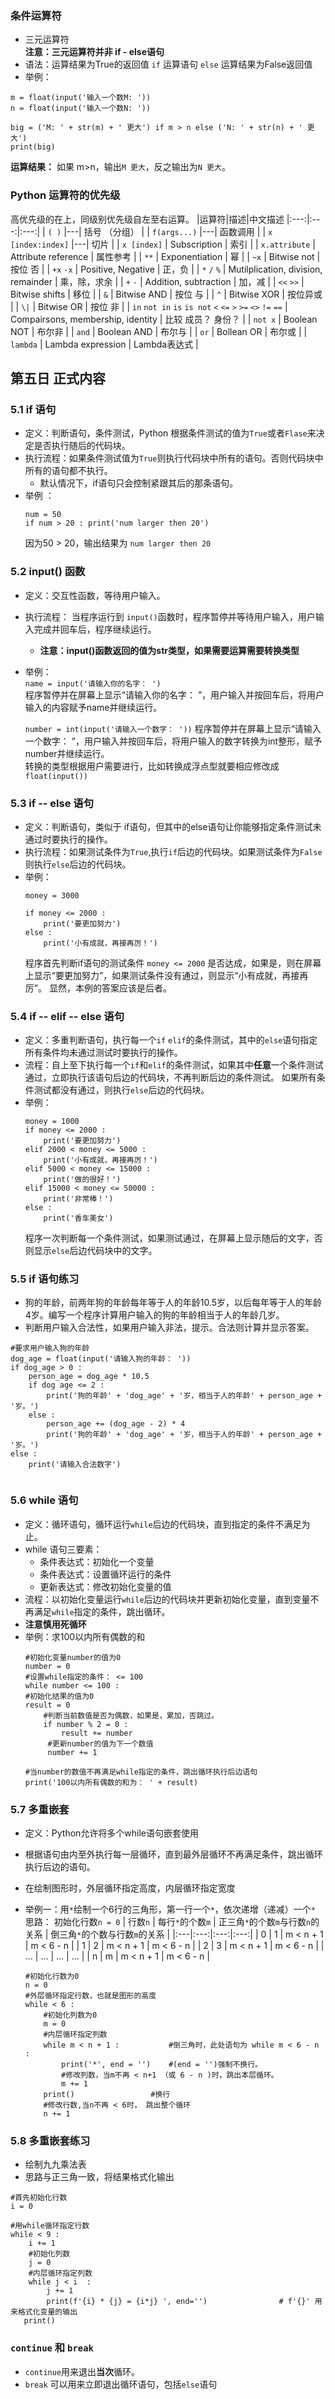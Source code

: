 ### 条件运算符  
  - 三元运算符  
  **注意：三元运算符并非 if - else语句**    
  - 语法：运算结果为True的返回值 `if` 运算语句 `else` 运算结果为False返回值  
  - 举例：
  ```
  m = float(input('输入一个数M: '))
  n = float(input('输入一个数N: '))
  
  big = ('M: ' + str(m) + ' 更大') if m > n else ('N: ' + str(n) + ' 更大')
  print(big)
  ```  
  
  **运算结果：** 如果 m>n，输出`M 更大`，反之输出为`N 更大`。  
  
### Python 运算符的优先级
    
  高优先级的在上，同级别优先级自左至右运算。
  |运算符|描述|中文描述
  |:---:|:---:|:---:|
  | `( )` |---| 括号 （分组） |
  | `f(args...)` |---| 函数调用 |
  | `x [index:index]` |---| 切片 |
  | `x [index]` | Subscription | 索引 |
  | `x.attribute` | Attribute reference | 属性参考 |
  | `**` | Exponentiation | 幂 |
  | `~x` | Bitwise not | 按位 否 |
  | `+x` `-x` | Positive, Negative | 正，负 |
  | `*` `/` `%` | Mutilplication, division, remainder | 乘，除，求余 |
  | `+` `-` | Addition, subtraction | 加，减 |
  | `<<` `>>` | Bitwise shifts | 移位 |
  | `&` | Bitwise AND | 按位 与 |
  | `^` | Bitwise XOR | 按位异或 |
  | `\|` | Bitwise OR  | 按位 非 |
  | `in` `not in` `is` `is not` `<` `<=` `>` `>=` `<>` `!=` `==` | Compairsons, membership, identity | 比较  成员？ 身份？ |
  | `not x` | Boolean NOT | 布尔非 |
  | `and` | Boolean AND | 布尔与 |
  | `or` | Bollean OR | 布尔或 |
  | `lambda` | Lambda expression | Lambda表达式 |
  
## 第五日 正式内容  
### 5.1 if 语句
  - 定义：判断语句，条件测试，Python 根据条件测试的值为`True`或者`Flase`来决定是否执行随后的代码块。  
  - 执行流程：如果条件测试值为`True`则执行代码块中所有的语句。否则代码块中所有的语句都不执行。  
    - 默认情况下，if语句只会控制紧跟其后的那条语句。
  - 举例 ：
    ```
    num = 50
    if num > 20 : print('num larger then 20')
    ```
    因为50 > 20，输出结果为 `num larger then 20`  
    
### 5.2 input() 函数  
  - 定义：交互性函数，等待用户输入。
  - 执行流程： 当程序运行到 `input()`函数时，程序暂停并等待用户输入，用户输入完成并回车后，程序继续运行。  
    - **注意：input()函数返回的值为str类型，如果需要运算需要转换类型**
  - 举例：  
    `name = input('请输入你的名字： ')`  
    程序暂停并在屏幕上显示“请输入你的名字： ”，用户输入并按回车后，将用户输入的内容赋予name并继续运行。  
    
    `number = int(input('请输入一个数字： '))`
    程序暂停并在屏幕上显示“请输入一个数字： ”，用户输入并按回车后，将用户输入的数字转换为int整形，赋予number并继续运行。  
    转换的类型根据用户需要进行，比如转换成浮点型就要相应修改成`float(input())`  
  
###  5.3 if -- else 语句  
  - 定义：判断语句，类似于 if语句，但其中的else语句让你能够指定条件测试未通过时要执行的操作。
  - 执行流程：如果测试条件为`True`,执行`if`后边的代码块。如果测试条件为`False`则执行`else`后边的代码块。
  - 举例：
    ```
    money = 3000
    
    if money <= 2000 :
        print('要更加努力')
    else :
        print('小有成就，再接再厉！')
    ```
    程序首先判断if语句的测试条件 `money <= 2000` 是否达成，如果是，则在屏幕上显示“要更加努力”，如果测试条件没有通过，则显示“小有成就，再接再厉”。
    显然，本例的答案应该是后者。  

### 5.4 if -- elif -- else 语句
  - 定义：多重判断语句，执行每一个`if` `elif`的条件测试，其中的`else`语句指定所有条件均未通过测试时要执行的操作。
  - 流程：自上至下执行每一个`if`和`elif`的条件测试，如果其中**任意**一个条件测试通过，立即执行该语句后边的代码块，不再判断后边的条件测试。
  如果所有条件测试都没有通过，则执行`else`后边的代码块。  
  - 举例：
    ```
    money = 1000
    if money <= 2000 :
        print('要更加努力')
    elif 2000 < money <= 5000 :
        print('小有成就，再接再厉！')
    elif 5000 < money <= 15000 :
        print('做的很好！')
    elif 15000 < money <= 50000 :
        print('非常棒！')
    else :
        print('香车美女')
    ```
    程序一次判断每一个条件测试，如果测试通过，在屏幕上显示随后的文字，否则显示`else`后边代码块中的文字。  
### 5.5 if 语句练习  
  - 狗的年龄，前两年狗的年龄每年等于人的年龄10.5岁，以后每年等于人的年龄4岁。编写一个程序计算用户输入的狗的年龄相当于人的年龄几岁。
  - 判断用户输入合法性，如果用户输入非法，提示。合法则计算并显示答案。
  ```
  #要求用户输入狗的年龄
  dog_age = float(input('请输入狗的年龄： '))
  if dog_age > 0 :
      person_age = dog_age * 10.5
      if dog age <= 2 :
          print('狗的年龄' + 'dog_age' + '岁，相当于人的年龄' + person_age + '岁。')
      else :
          person_age += (dog_age - 2) * 4
          print('狗的年龄' + 'dog_age' + '岁，相当于人的年龄' + person_age + '岁。')
  else :
      print('请输入合法数字')
      
  ```
### 5.6 while 语句
  - 定义：循环语句，循环运行`while`后边的代码块，直到指定的条件不满足为止。
  - while 语句三要素：
    - 条件表达式：初始化一个变量
    - 条件表达式：设置循环运行的条件
    - 更新表达式：修改初始化变量的值
  - 流程：以初始化变量运行`while`后边的代码块并更新初始化变量，直到变量不再满足`while`指定的条件，跳出循环。
  - **注意慎用死循环**
  - 举例：求100以内所有偶数的和  
    ```
    #初始化变量number的值为0
    number = 0
    #设置while指定的条件： <= 100
    while number <= 100 :
    #初始化结果的值为0
    result = 0
        #判断当前数值是否为偶数，如果是，累加，否跳过。
        if number % 2 = 0 :
            result += number
         #更新number的值为下一个数值
         number += 1
         
    #当number的数值不再满足while指定的条件，跳出循环执行后边语句
    print('100以内所有偶数的和为： ' + result)
    ```
    
### 5.7 多重嵌套  
  - 定义：Python允许将多个while语句嵌套使用
  - 根据语句由内至外执行每一层循环，直到最外层循环不再满足条件，跳出循环执行后边的语句。
  - 在绘制图形时，外层循环指定高度，内层循环指定宽度
  - 举例一：用`*`绘制一个6行的三角形，第一行一个`*`，依次递增（递减）一个`*`
    思路：
    初始化行数`n = 0`
    | 行数`n` | 每行`*`的个数`m` | 正三角`*`的个数`m`与行数`n`的关系 | 倒三角`*`的个数与行数`m`的关系 |
    |:---|:---:|:---:|:---:|
    | 0 | 1 | m < n + 1 | m < 6 - n |
    | 1 | 2 | m < n + 1 | m < 6 - n |
    | 2 | 3 | m < n + 1 | m < 6 - n | 
    | ... | ... | ... | ... |
    | n | m | m < n + 1 | m < 6 - n |
      
    ```
    #初始化行数为0
    n = 0
    #外层循环指定行数，也就是图形的高度
    while < 6 :
        #初始化列数为0
        m = 0
        #内层循环指定列数
        while m < n + 1 :           #倒三角时，此处语句为 while m < 6 - n :
            print('*', end = '')    #(end = '')强制不换行。
            #修改列数，当m不再 < n+1 （或 6 - n )时，跳出本层循环。
            m += 1
        print()                 #换行
        #修改行数,当n不再 < 6时， 跳出整个循环
        n += 1
    ```
            
###  5.8 多重嵌套练习  
  - 绘制九九乘法表
  - 思路与正三角一致，将结果格式化输出
  
  ```
  #首先初始化行数
  i = 0
    
  #用while循环指定行数
  while < 9 :
      i += 1
      #初始化列数
      j = 0
      #内层循环指定列数
      while j < i  :
          j += 1
          print(f'{i} * {j} = {i*j} ', end='')                # f'{}' 用来格式化变量的输出
     print()
   ```
  
### `continue` 和 `break`  
  - `continue`用来退出**当次**循环。
  - `break` 可以用来立即退出循环语句，包括`else`语句
  

